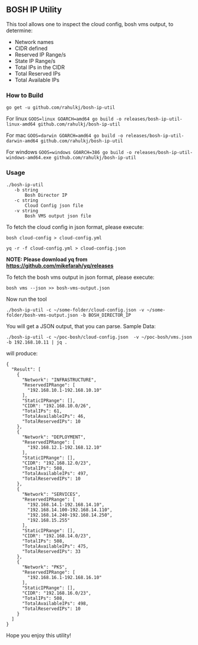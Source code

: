 BOSH IP Utility
---

This tool allows one to inspect the cloud config, bosh vms output, to determine:
* Network names
* CIDR defined
* Reserved IP Range/s
* State IP Range/s
* Total IPs in the CIDR
* Total Reserved IPs
* Total Available IPs


### How to Build

`go get -u github.com/rahulkj/bosh-ip-util`

For linux `GOOS=linux GOARCH=amd64 go build -o releases/bosh-ip-util-linux-amd64 github.com/rahulkj/bosh-ip-util`

For mac `GOOS=darwin GOARCH=amd64 go build -o releases/bosh-ip-util-darwin-amd64 github.com/rahulkj/bosh-ip-util`

For windows `GOOS=windows GOARCH=386 go build -o releases/bosh-ip-util-windows-amd64.exe github.com/rahulkj/bosh-ip-util`

### Usage

```
./bosh-ip-util
   -b string
       Bosh Director IP
   -c string
       Cloud Config json file
   -v string
       Bosh VMS output json file
```

To fetch the cloud config in json format, please execute:
```
bosh cloud-config > cloud-config.yml

yq -r -f cloud-config.yml > cloud-config.json
```

**NOTE: Please download yq from https://github.com/mikefarah/yq/releases**

To fetch the bosh vms output in json format, please execute:
```
bosh vms --json >> bosh-vms-output.json
```

Now run the tool
```
./bosh-ip-util -c ~/some-folder/cloud-config.json -v ~/some-folder/bosh-vms-output.json -b BOSH_DIRECTOR_IP
```

You will get a JSON output, that you can parse. Sample Data:
```
./bosh-ip-util -c ~/poc-bosh/cloud-config.json  -v ~/poc-bosh/vms.json -b 192.168.10.11 | jq .
```

will produce:
```
{
  "Result": [
    {
      "Network": "INFRASTRUCTURE",
      "ReservedIPRange": [
        "192.168.10.1-192.168.10.10"
      ],
      "StaticIPRange": [],
      "CIDR": "192.168.10.0/26",
      "TotalIPs": 61,
      "TotalAvailableIPs": 46,
      "TotalReservedIPs": 10
    },
    {
      "Network": "DEPLOYMENT",
      "ReservedIPRange": [
        "192.168.12.1-192.168.12.10"
      ],
      "StaticIPRange": [],
      "CIDR": "192.168.12.0/23",
      "TotalIPs": 508,
      "TotalAvailableIPs": 497,
      "TotalReservedIPs": 10
    },
    {
      "Network": "SERVICES",
      "ReservedIPRange": [
        "192.168.14.1-192.168.14.10",
        "192.168.14.100-192.168.14.110",
        "192.168.14.240-192.168.14.250",
        "192.168.15.255"
      ],
      "StaticIPRange": [],
      "CIDR": "192.168.14.0/23",
      "TotalIPs": 508,
      "TotalAvailableIPs": 475,
      "TotalReservedIPs": 33
    },
    {
      "Network": "PKS",
      "ReservedIPRange": [
        "192.168.16.1-192.168.16.10"
      ],
      "StaticIPRange": [],
      "CIDR": "192.168.16.0/23",
      "TotalIPs": 508,
      "TotalAvailableIPs": 498,
      "TotalReservedIPs": 10
    }
  ]
}
```

Hope you enjoy this utility!
